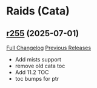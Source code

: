 # <DBM Mod> Raids (Cata)

## [r255](https://github.com/DeadlyBossMods/DBM-Cataclysm/tree/r255) (2025-07-01)
[Full Changelog](https://github.com/DeadlyBossMods/DBM-Cataclysm/compare/r254...r255) [Previous Releases](https://github.com/DeadlyBossMods/DBM-Cataclysm/releases)

- Add mists support  
- remove old cata toc  
- Add 11.2 TOC  
- toc bumps for ptr  
